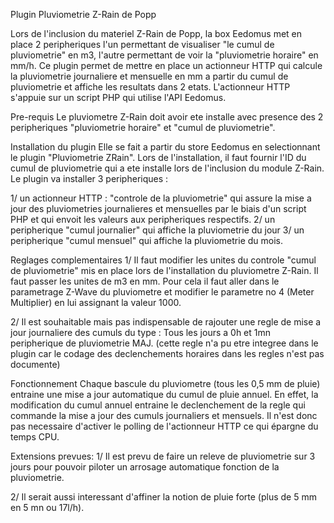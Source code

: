 Plugin Pluviometrie Z-Rain de Popp

Lors de l'inclusion du materiel Z-Rain de Popp, la box Eedomus met en place 2 peripheriques l'un permettant de visualiser "le cumul de pluviometrie" en m3, l'autre permettant de voir la "pluviometrie horaire" en mm/h.
Ce plugin permet de mettre en place un actionneur HTTP qui calcule la pluviometrie journaliere et mensuelle en mm a partir du cumul de pluviometrie et affiche les resultats dans 2 etats.
L'actionneur HTTP s'appuie sur un script PHP qui utilise l'API Eedomus.

Pre-requis 
Le pluviometre Z-Rain doit avoir ete installe avec presence des 2 peripheriques "pluviometrie horaire" et "cumul de pluviometrie".

Installation du plugin
Elle se fait a partir du store Eedomus en selectionnant le plugin "Pluviometrie ZRain".
Lors de l'installation, il faut fournir l'ID du cumul de pluviometrie qui a ete installe lors de l'inclusion du module Z-Rain.
Le plugin va installer 3 peripheriques : 

1/ un actionneur HTTP : "controle de la pluviometrie" qui assure la mise a jour des pluviometries journalieres et mensuelles par le biais d'un script PHP et qui envoit les valeurs aux peripheriques respectifs.
2/ un peripherique "cumul journalier" qui affiche la pluviometrie du jour
3/ un peripherique "cumul mensuel" qui affiche la pluviometrie du mois.

Reglages complementaires
1/ Il faut modifier les unites du controle "cumul de pluviometrie" mis en place lors de l'installation du pluviometre Z-Rain. Il faut passer les unites de m3 en mm. 
Pour cela il faut aller dans le parametrage Z-Wave du pluviometre et modifier le parametre no 4 (Meter Multiplier) en lui assignant la valeur 1000.

2/ Il est souhaitable mais pas indispensable de rajouter une regle de mise a jour journaliere des cumuls du type :
Tous les jours a 0h et 1mn
peripherique de pluviometrie MAJ.
(cette regle n'a pu etre integree dans le plugin car le codage des declenchements horaires dans les regles n'est pas documente)

Fonctionnement
Chaque bascule du pluviometre (tous les 0,5 mm de pluie) entraine une mise a jour automatique du cumul de pluie annuel.
En effet, la modification du cumul annuel entraine le declenchement de la regle qui commande la mise a jour des cumuls journaliers et mensuels.
Il n'est donc pas necessaire d'activer le polling de l'actionneur HTTP ce qui épargne du temps CPU.

Extensions prevues:
1/ Il est prevu de faire un releve de pluviometrie sur 3 jours pour pouvoir piloter un arrosage automatique fonction de la pluviometrie.

2/ Il serait aussi interessant d'affiner la notion de pluie forte (plus de 5 mm en 5 mn ou 17l/h). 

